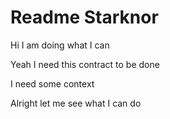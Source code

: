 # Readme Starknor


Hi I am doing what I can


Yeah I need this contract to be done


I need some context


Alright let me see what I can do

